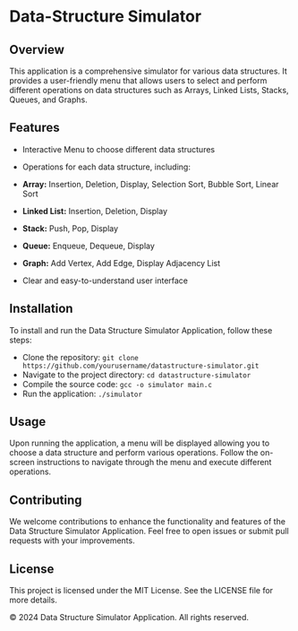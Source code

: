 
Data-Structure Simulator
====================================

Overview
--------

This application is a comprehensive simulator for various data structures. It provides a user-friendly menu that allows users to select and perform different operations on data structures such as Arrays, Linked Lists, Stacks, Queues, and Graphs.

Features
--------

*   Interactive Menu to choose different data structures
*   Operations for each data structure, including:

*   **Array:** Insertion, Deletion, Display, Selection Sort, Bubble Sort, Linear Sort
*   **Linked List:** Insertion, Deletion, Display
*   **Stack:** Push, Pop, Display
*   **Queue:** Enqueue, Dequeue, Display
*   **Graph:** Add Vertex, Add Edge, Display Adjacency List

*   Clear and easy-to-understand user interface

Installation
------------

To install and run the Data Structure Simulator Application, follow these steps:

*   Clone the repository: `git clone https://github.com/yourusername/datastructure-simulator.git`
*   Navigate to the project directory: `cd datastructure-simulator`
*   Compile the source code: `gcc -o simulator main.c`
*   Run the application: `./simulator`

Usage
-----

Upon running the application, a menu will be displayed allowing you to choose a data structure and perform various operations. Follow the on-screen instructions to navigate through the menu and execute different operations.

Contributing
------------

We welcome contributions to enhance the functionality and features of the Data Structure Simulator Application. Feel free to open issues or submit pull requests with your improvements.

License
-------

This project is licensed under the MIT License. See the LICENSE file for more details.

© 2024 Data Structure Simulator Application. All rights reserved.
